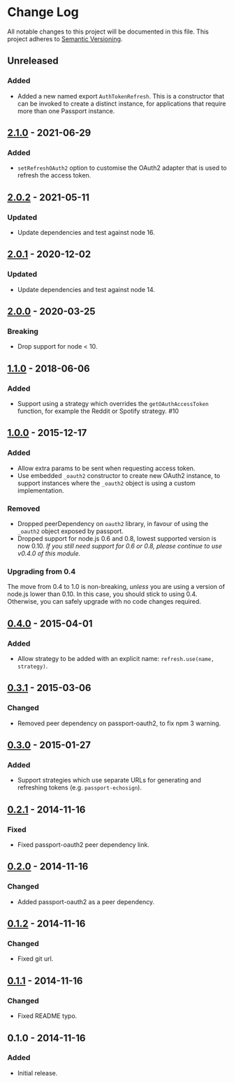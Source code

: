 # Change Log

All notable changes to this project will be documented in this file.
This project adheres to [Semantic Versioning](http://semver.org/).

## Unreleased

### Added

- Added a new named export `AuthTokenRefresh`. This is a
  constructor that can be invoked to create a distinct instance, for
  applications that require more than one Passport instance.

## [2.1.0] - 2021-06-29

### Added

- `setRefreshOAuth2` option to customise the OAuth2 adapter that is used to refresh the access token.

## [2.0.2] - 2021-05-11

### Updated

- Update dependencies and test against node 16.

## [2.0.1] - 2020-12-02

### Updated

- Update dependencies and test against node 14.

## [2.0.0] - 2020-03-25

### Breaking

- Drop support for node < 10.

## [1.1.0] - 2018-06-06

### Added

- Support using a strategy which overrides the `getOAuthAccessToken` function, for example the Reddit or Spotify strategy. #10

## [1.0.0] - 2015-12-17

### Added

- Allow extra params to be sent when requesting access token.
- Use embedded `_oauth2` constructor to create new OAuth2 instance, to support instances where the `_oauth2` object is using a custom implementation.

### Removed

- Dropped peerDependency on `oauth2` library, in favour of using the `_oauth2` object exposed by passport.
- Dropped support for node.js 0.6 and 0.8, lowest supported version is now 0.10. _If you still need support for 0.6 or 0.8, please continue to use v0.4.0 of this module._

### Upgrading from 0.4

The move from 0.4 to 1.0 is non-breaking, _unless_ you are using a version of node.js lower than 0.10. In this case, you should stick to using 0.4. Otherwise, you can safely upgrade with no code changes required.

## [0.4.0] - 2015-04-01

### Added

- Allow strategy to be added with an explicit name: `refresh.use(name, strategy)`.

## [0.3.1] - 2015-03-06

### Changed

- Removed peer dependency on passport-oauth2, to fix npm 3 warning.

## [0.3.0] - 2015-01-27

### Added

- Support strategies which use separate URLs for generating and refreshing tokens (e.g. `passport-echosign`).

## [0.2.1] - 2014-11-16

### Fixed

- Fixed passport-oauth2 peer dependency link.

## [0.2.0] - 2014-11-16

### Changed

- Added passport-oauth2 as a peer dependency.

## [0.1.2] - 2014-11-16

### Changed

- Fixed git url.

## [0.1.1] - 2014-11-16

### Changed

- Fixed README typo.

## 0.1.0 - 2014-11-16

### Added

- Initial release.

[2.1.0]: https://github.com/fiznool/passport-oauth2-refresh/compare/v2.0.2...v2.1.0
[2.0.2]: https://github.com/fiznool/passport-oauth2-refresh/compare/v2.0.1...v2.0.2
[2.0.1]: https://github.com/fiznool/passport-oauth2-refresh/compare/v2.0.0...v2.0.1
[2.0.0]: https://github.com/fiznool/passport-oauth2-refresh/compare/v1.1.0...v2.0.0
[1.1.0]: https://github.com/fiznool/passport-oauth2-refresh/compare/v1.0.0...v1.1.0
[1.0.0]: https://github.com/fiznool/passport-oauth2-refresh/compare/v0.4.0...v1.0.0
[0.4.0]: https://github.com/fiznool/passport-oauth2-refresh/compare/v0.3.1...v0.4.0
[0.3.1]: https://github.com/fiznool/passport-oauth2-refresh/compare/v0.3.0...v0.3.1
[0.3.0]: https://github.com/fiznool/passport-oauth2-refresh/compare/v0.2.1...v0.3.0
[0.2.1]: https://github.com/fiznool/passport-oauth2-refresh/compare/v0.2.0...v0.2.1
[0.2.0]: https://github.com/fiznool/passport-oauth2-refresh/compare/v0.1.2...v0.2.0
[0.1.2]: https://github.com/fiznool/passport-oauth2-refresh/compare/v0.1.1...v0.1.2
[0.1.1]: https://github.com/fiznool/passport-oauth2-refresh/compare/v0.1.0...v0.1.1

